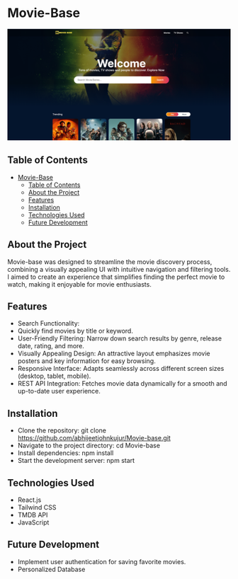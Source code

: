 # Movie-Base
![Movie-base Main Search Page](public/ss1.png)
## Table of Contents

- [Movie-Base](#movie-base)
  - [Table of Contents](#table-of-contents)
  - [About the Project](#about-the-project)
  - [Features](#features)
  - [Installation](#installation)
  - [Technologies Used](#technologies-Used)
  - [Future Development](#future-Development)

## About the Project


Movie-base was designed to streamline the movie discovery process, combining a visually appealing UI with intuitive navigation and filtering tools. I aimed to create an experience that simplifies finding the perfect movie to watch, making it enjoyable for movie enthusiasts.


## Features

- Search Functionality:
- Quickly find movies by title or keyword.
- User-Friendly Filtering: Narrow down search results by genre, release date, rating, and more.
- Visually Appealing Design: An attractive layout emphasizes movie posters and key information for easy browsing.
- Responsive Interface: Adapts seamlessly across different screen sizes (desktop, tablet, mobile).
- REST API Integration: Fetches movie data dynamically for a smooth and up-to-date user experience.

## Installation

- Clone the repository: git clone https://github.com/abhijeetjohnkujur/Movie-base.git
- Navigate to the project directory: cd Movie-base
- Install dependencies: npm install
- Start the development server: npm start

## Technologies Used

- React.js
- Tailwind CSS
- TMDB API
- JavaScript

## Future Development

- Implement user authentication for saving favorite movies.
- Personalized Database

